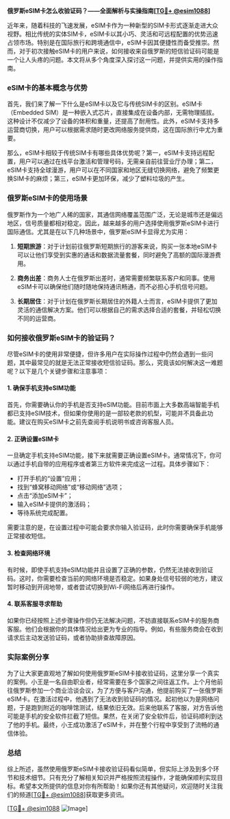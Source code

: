 **俄罗斯eSIM卡怎么收验证码？——全面解析与实操指南[[TG💪+ @esim1088](https://t.me/s/esim1088)]**

近年来，随着科技的飞速发展，eSIM卡作为一种新型的SIM卡形式逐渐走进大众视野。相比传统的实体SIM卡，eSIM卡以其小巧、灵活和可远程配置的优势迅速占领市场。特别是在国际旅行和跨境通信中，eSIM卡因其便捷性而备受推崇。然而，对于初次接触eSIM卡的用户来说，如何接收来自俄罗斯的短信验证码可能是一个让人头疼的问题。本文将从多个角度深入探讨这一问题，并提供实用的操作指南。

### eSIM卡的基本概念与优势

首先，我们来了解一下什么是eSIM卡以及它与传统SIM卡的区别。eSIM卡（Embedded SIM）是一种嵌入式芯片，直接集成在设备内部，无需物理插拔。这种设计不仅减少了设备的体积和重量，还提高了耐用性。此外，eSIM卡支持多运营商切换，用户可以根据需求随时更改网络服务提供商，这在国际旅行中尤为重要。

那么，eSIM卡相较于传统SIM卡有哪些具体优势呢？第一，eSIM卡支持远程配置，用户可以通过在线平台激活和管理号码，无需亲自前往营业厅办理；第二，eSIM卡支持全球漫游，用户可以在不同国家和地区无缝切换网络，避免了频繁更换SIM卡的麻烦；第三，eSIM卡更加环保，减少了塑料垃圾的产生。

### 俄罗斯eSIM卡的使用场景

俄罗斯作为一个地广人稀的国家，其通信网络覆盖范围广泛，无论是城市还是偏远地区，信号质量都相对稳定。因此，越来越多的用户选择使用俄罗斯eSIM卡进行国际通信。尤其是在以下几种场景中，俄罗斯eSIM卡显得尤为实用：

1. **短期旅游**：对于计划前往俄罗斯短期旅行的游客来说，购买一张本地eSIM卡可以让他们享受到实惠的通话和数据流量套餐，同时避免了高额的国际漫游费用。
   
2. **商务出差**：商务人士在俄罗斯出差时，通常需要频繁联系客户和同事。使用eSIM卡可以确保他们随时随地保持通讯畅通，而不必担心手机信号问题。

3. **长期居住**：对于计划在俄罗斯长期居住的外籍人士而言，eSIM卡提供了更加灵活的通信解决方案。他们可以根据自己的需求选择合适的套餐，并轻松切换不同的运营商。

### 如何接收俄罗斯eSIM卡的验证码？

尽管eSIM卡的使用非常便捷，但许多用户在实际操作过程中仍然会遇到一些问题，其中最常见的就是无法正常接收短信验证码。那么，究竟该如何解决这一难题呢？以下是几个关键步骤和注意事项：

#### 1. 确保手机支持eSIM功能

首先，你需要确认你的手机是否支持eSIM功能。目前市面上大多数高端智能手机都已支持eSIM技术，但如果你使用的是一部较老款的机型，可能并不具备此功能。建议在购买eSIM卡之前先查阅手机说明书或咨询客服人员。

#### 2. 正确设置eSIM卡

一旦确定手机支持eSIM功能，接下来就需要正确设置eSIM卡。通常情况下，你可以通过手机自带的应用程序或者第三方软件来完成这一过程。具体步骤如下：

- 打开手机的“设置”应用；
- 找到“蜂窝移动网络”或“移动网络”选项；
- 点击“添加eSIM卡”；
- 输入eSIM卡提供的激活码；
- 等待系统完成配置。

需要注意的是，在设置过程中可能会要求你输入验证码，此时你需要确保手机能够正常接收短信。

#### 3. 检查网络环境

有时候，即使手机支持eSIM功能并且设置了正确的参数，仍然无法接收到验证码。这时，你需要检查当前的网络环境是否稳定。如果身处信号较弱的地方，建议暂时移动到开阔地带，或者尝试切换到Wi-Fi网络后再进行操作。

#### 4. 联系客服寻求帮助

如果你已经按照上述步骤操作但仍无法解决问题，不妨直接联系eSIM卡的服务商客服。他们会根据你的具体情况给出更为专业的指导。例如，有些服务商会在收到请求后主动发送验证码，或者协助排查故障原因。

### 实际案例分享

为了让大家更直观地了解如何使用俄罗斯eSIM卡接收验证码，这里分享一个真实的案例。小王是一名自由职业者，经常需要在多个国家之间往返工作。上个月他前往俄罗斯参加一个商业洽谈会议，为了方便与客户沟通，他提前购买了一张俄罗斯eSIM卡。在激活过程中，他遇到了无法收到验证码的情况。起初他以为是网络问题，于是跑到附近的咖啡馆测试，结果依旧无效。后来他联系了客服，对方告诉他可能是手机的安全软件拦截了短信。果然，在关闭了安全软件后，验证码顺利到达了他的手机。最终，小王成功激活了eSIM卡，并在整个行程中享受到了流畅的通信体验。

### 总结

综上所述，虽然使用俄罗斯eSIM卡接收验证码看似简单，但实际上涉及到多个环节和技术细节。只有充分了解相关知识并严格按照流程操作，才能确保顺利实现目标。希望本文所提供的信息对你有所帮助！如果你还有其他疑问，欢迎随时关注我们的频道[[TG💪+ @esim1088](https://t.me/s/esim1088)]获取更多资讯。

[[TG💪+ @esim1088](https://t.me/s/esim1088) ![Image](https://i.postimg.cc/4NQfJmqS/Snipaste-2025-05-13-00-14-12.png)]